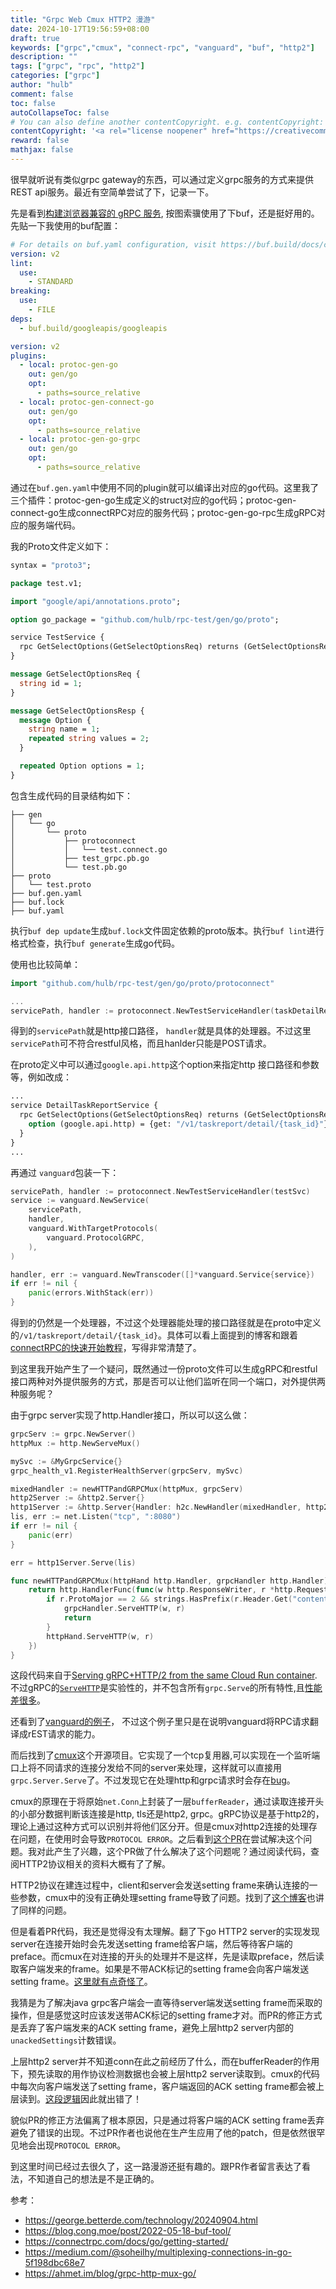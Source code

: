 ```yaml
---
title: "Grpc Web Cmux HTTP2 漫游"
date: 2024-10-17T19:56:59+08:00
draft: true
keywords: ["grpc","cmux", "connect-rpc", "vanguard", "buf", "http2"]
description: ""
tags: ["grpc", "rpc", "http2"]
categories: ["grpc"]
author: "hulb"
comment: false
toc: false
autoCollapseToc: false
# You can also define another contentCopyright. e.g. contentCopyright: "This is another copyright."
contentCopyright: '<a rel="license noopener" href="https://creativecommons.org/licenses/by-nc-nd/4.0/" target="_blank">CC BY-NC-ND 4.0</a>'
reward: false
mathjax: false
---
```

很早就听说有类似grpc gateway的东西，可以通过定义grpc服务的方式来提供REST api服务。最近有空简单尝试了下，记录一下。

<!--more-->
先是看到[构建浏览器兼容的 gRPC 服务](https://george.betterde.com/technology/20240904.html), 按图索骥使用了下buf，还是挺好用的。先贴一下我使用的buf配置：
```buf.yaml
# For details on buf.yaml configuration, visit https://buf.build/docs/configuration/v2/buf-yaml
version: v2
lint:
  use:
    - STANDARD
breaking:
  use:
    - FILE
deps:
  - buf.build/googleapis/googleapis
```

```buf.gen.yaml
version: v2
plugins:
  - local: protoc-gen-go
    out: gen/go
    opt: 
      - paths=source_relative
  - local: protoc-gen-connect-go
    out: gen/go
    opt: 
      - paths=source_relative
  - local: protoc-gen-go-grpc
    out: gen/go
    opt:
      - paths=source_relative
```
通过在`buf.gen.yaml`中使用不同的plugin就可以编译出对应的go代码。这里我了三个插件：protoc-gen-go生成定义的struct对应的go代码；protoc-gen-connect-go生成connectRPC对应的服务代码；protoc-gen-go-rpc生成gRPC对应的服务端代码。

我的Proto文件定义如下：
```proto
syntax = "proto3";

package test.v1;

import "google/api/annotations.proto";

option go_package = "github.com/hulb/rpc-test/gen/go/proto";

service TestService {
  rpc GetSelectOptions(GetSelectOptionsReq) returns (GetSelectOptionsResp) {}
}

message GetSelectOptionsReq {
  string id = 1;
}

message GetSelectOptionsResp {
  message Option {
    string name = 1;
    repeated string values = 2;
  }

  repeated Option options = 1;
}
```
包含生成代码的目录结构如下：
```
├── gen
│   └── go
│       └── proto
│           ├── protoconnect
│           │   └── test.connect.go
│           ├── test_grpc.pb.go
│           └── test.pb.go
├── proto
│   └── test.proto
├── buf.gen.yaml
├── buf.lock
├── buf.yaml
```
执行`buf dep update`生成`buf.lock`文件固定依赖的proto版本。执行`buf lint`进行格式检查，执行`buf generate`生成go代码。

使用也比较简单：
```go
import "github.com/hulb/rpc-test/gen/go/proto/protoconnect"

...
servicePath, handler := protoconnect.NewTestServiceHandler(taskDetailReportSvc)

```
得到的`servicePath`就是http接口路径， `handler`就是具体的处理器。不过这里`servicePath`可不符合restful风格，而且hanlder只能是POST请求。

在proto定义中可以通过`google.api.http`这个option来指定http 接口路径和参数等，例如改成：
```proto
...
service DetailTaskReportService {
  rpc GetSelectOptions(GetSelectOptionsReq) returns (GetSelectOptionsResp) {
    option (google.api.http) = {get: "/v1/taskreport/detail/{task_id}"};
  }
}
...
```
再通过 `vanguard`包装一下：
```go
servicePath, handler := protoconnect.NewTestServiceHandler(testSvc)
service := vanguard.NewService(
    servicePath,
    handler,
    vanguard.WithTargetProtocols(
        vanguard.ProtocolGRPC,
    ),
)

handler, err := vanguard.NewTranscoder([]*vanguard.Service{service})
if err != nil {
    panic(errors.WithStack(err))
}
```
得到的仍然是一个处理器，不过这个处理器能处理的接口路径就是在proto中定义的`/v1/taskreport/detail/{task_id}`。具体可以看上面提到的博客和跟着[connectRPC的快速开始教程](https://connectrpc.com/docs/go/getting-started/)，写得非常清楚了。

到这里我开始产生了一个疑问，既然通过一份proto文件可以生成gRPC和restful接口两种对外提供服务的方式，那是否可以让他们监听在同一个端口，对外提供两种服务呢？

由于grpc server实现了http.Handler接口，所以可以这么做：
```go
grpcServ := grpc.NewServer()
httpMux := http.NewServeMux()

mySvc := &MyGrpcService{}
grpc_health_v1.RegisterHealthServer(grpcServ, mySvc)

mixedHandler := newHTTPandGRPCMux(httpMux, grpcServ)
http2Server := &http2.Server{}
http1Server := &http.Server{Handler: h2c.NewHandler(mixedHandler, http2Server)}
lis, err := net.Listen("tcp", ":8080")
if err != nil {
    panic(err)
}

err = http1Server.Serve(lis)

func newHTTPandGRPCMux(httpHand http.Handler, grpcHandler http.Handler) http.Handler {
	return http.HandlerFunc(func(w http.ResponseWriter, r *http.Request) {
		if r.ProtoMajor == 2 && strings.HasPrefix(r.Header.Get("content-type"), "application/grpc") {
			grpcHandler.ServeHTTP(w, r)
			return
		}
		httpHand.ServeHTTP(w, r)
	})
}
```
这段代码来自于[Serving gRPC+HTTP/2 from the same Cloud Run container](https://ahmet.im/blog/grpc-http-mux-go/).不过gRPC的[`ServeHTTP`](https://github.com/grpc/grpc-go/blob/master/server.go#L1046)是实验性的，并不包含所有`grpc.Serve`的所有特性,且[性能差很多](https://github.com/grpc/grpc-go/issues/586)。

还看到了[vanguard的例子](https://github.com/connectrpc/vanguard-go/blob/main/internal/examples/pets/README.md)， 不过这个例子里只是在说明vanguard将RPC请求翻译成rEST请求的能力。

而后找到了[cmux](https://github.com/soheilhy/cmux)这个开源项目。它实现了一个tcp复用器,可以实现在一个监听端口上将不同请求的连接分发给不同的server来处理，这样就可以直接用`grpc.Server.Serve`了。不过发现它在处理http和grpc请求时会存在[bug](https://github.com/soheilhy/cmux/issues/91)。

cmux的原理在于将原始`net.Conn`上封装了一层`bufferReader`，通过读取连接开头的小部分数据判断该连接是http, tls还是http2, grpc。gRPC协议是基于http2的，理论上通过这种方式可以识别并将他们区分开。但是cmux对http2连接的处理存在问题，在使用时会导致`PROTOCOL ERROR`。之后看到[这个PR](https://github.com/soheilhy/cmux/pull/96/files)在尝试解决这个问题。我对此产生了兴趣，这个PR做了什么解决了这个问题呢？通过阅读代码，查阅HTTP2协议相关的资料大概有了了解。

HTTP2协议在建连过程中，client和server会发送setting frame来确认连接的一些参数，cmux中的没有正确处理setting frame导致了问题。找到了[这个博客](https://liqiang.io/post/how-http2-connection-connect-9e3ba97c?lang=ZH_CN)也讲了同样的问题。

但是看着PR代码，我还是觉得没有太理解。翻了下go HTTP2 server的实现发现server在连接开始时会先发送setting frame给客户端，然后等待客户端的preface。而cmux在对连接的开头的处理并不是这样，先是读取preface，然后读取客户端发来的frame。如果是不带ACK标记的setting frame会向客户端发送setting frame。[这里就有点奇怪了](https://github.com/soheilhy/cmux/pull/96/files#diff-12fb7eca9c5a82b2cf0ecc893fb10d7cc7599f605a23de6d54974d78d3fb7dd1R270)。

我猜是为了解决java grpc客户端会一直等待server端发送setting frame而采取的操作，但是感觉这时应该发送带ACK标记的setting frame才对。而PR的修正方式是丢弃了客户端发来的ACK setting frame，避免上层http2 server内部的`unackedSettings`计数错误。

上层http2 server并不知道conn在此之前经历了什么，而在bufferReader的作用下，预先读取的用作协议检测数据也会被上层http2 server读取到。cmux的代码中每次向客户端发送了setting frame，客户端返回的ACK setting frame都会被上层读到。[这段逻辑](https://cs.opensource.google/go/x/net/+/refs/tags/v0.30.0:http2/server.go;l=1738-1747)因此就出错了！

貌似PR的修正方法偏离了根本原因，只是通过将客户端的ACK setting frame丢弃避免了错误的出现。不过PR作者也说他在生产生应用了他的patch，但是依然很罕见地会出现`PROTOCOL ERROR`。

到这里时间已经过去很久了，这一路漫游还挺有趣的。跟PR作者留言表达了看法，不知道自己的想法是不是正确的。





参考：
- https://george.betterde.com/technology/20240904.html
- https://blog.cong.moe/post/2022-05-18-buf-tool/
- https://connectrpc.com/docs/go/getting-started/
- https://medium.com/@soheilhy/multiplexing-connections-in-go-5f198dbc68e7
- https://ahmet.im/blog/grpc-http-mux-go/